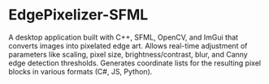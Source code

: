 # EdgePixelizer-SFML
A desktop application built with C++, SFML, OpenCV, and ImGui that converts images into pixelated edge art. Allows real-time adjustment of parameters like scaling, pixel size, brightness/contrast, blur, and Canny edge detection thresholds. Generates coordinate lists for the resulting pixel blocks in various formats (C#, JS, Python).
